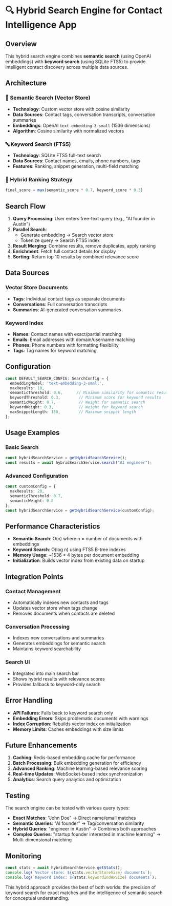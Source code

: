 # 🔍 Hybrid Search Engine for Contact Intelligence App

## Overview

This hybrid search engine combines **semantic search** (using OpenAI embeddings) with **keyword search** (using SQLite FTS5) to provide intelligent contact discovery across multiple data sources.

## Architecture

### 🧠 Semantic Search (Vector Store)
- **Technology**: Custom vector store with cosine similarity
- **Data Sources**: Contact tags, conversation transcripts, conversation summaries
- **Embeddings**: OpenAI `text-embedding-3-small` (1536 dimensions)
- **Algorithm**: Cosine similarity with normalized vectors

### 🔤 Keyword Search (FTS5)
- **Technology**: SQLite FTS5 full-text search
- **Data Sources**: Contact names, emails, phone numbers, tags
- **Features**: Ranking, snippet generation, multi-field matching

### 🎯 Hybrid Ranking Strategy
```typescript
final_score = max(semantic_score * 0.7, keyword_score * 0.3)
```

## Search Flow

1. **Query Processing**: User enters free-text query (e.g., "AI founder in Austin")
2. **Parallel Search**: 
   - Generate embedding → Search vector store
   - Tokenize query → Search FTS5 index
3. **Result Merging**: Combine results, remove duplicates, apply ranking
4. **Enrichment**: Fetch full contact details for display
5. **Sorting**: Return top 10 results by combined relevance score

## Data Sources

### Vector Store Documents
- **Tags**: Individual contact tags as separate documents
- **Conversations**: Full conversation transcripts
- **Summaries**: AI-generated conversation summaries

### Keyword Index
- **Names**: Contact names with exact/partial matching
- **Emails**: Email addresses with domain/username matching
- **Phones**: Phone numbers with formatting flexibility
- **Tags**: Tag names for keyword matching

## Configuration

```typescript
const DEFAULT_SEARCH_CONFIG: SearchConfig = {
  embeddingModel: 'text-embedding-3-small',
  maxResults: 10,
  semanticThreshold: 0.6,      // Minimum similarity for semantic results
  keywordThreshold: 0.3,        // Minimum score for keyword results
  semanticWeight: 0.7,          // Weight for semantic search
  keywordWeight: 0.3,           // Weight for keyword search
  maxSnippetLength: 150,        // Maximum snippet length
};
```

## Usage Examples

### Basic Search
```typescript
const hybridSearchService = getHybridSearchService();
const results = await hybridSearchService.search("AI engineer");
```

### Advanced Configuration
```typescript
const customConfig = {
  maxResults: 20,
  semanticThreshold: 0.7,
  semanticWeight: 0.8
};
const hybridSearchService = getHybridSearchService(customConfig);
```

## Performance Characteristics

- **Semantic Search**: O(n) where n = number of documents with embeddings
- **Keyword Search**: O(log n) using FTS5 B-tree indexes
- **Memory Usage**: ~1536 * 4 bytes per document embedding
- **Initialization**: Builds vector index from existing data on startup

## Integration Points

### Contact Management
- Automatically indexes new contacts and tags
- Updates vector store when tags change
- Removes documents when contacts are deleted

### Conversation Processing
- Indexes new conversations and summaries
- Generates embeddings for semantic search
- Maintains keyword searchability

### Search UI
- Integrated into main search bar
- Shows hybrid results with relevance scores
- Provides fallback to keyword-only search

## Error Handling

- **API Failures**: Falls back to keyword search only
- **Embedding Errors**: Skips problematic documents with warnings
- **Index Corruption**: Rebuilds vector index on initialization
- **Memory Limits**: Caches embeddings with size limits

## Future Enhancements

1. **Caching**: Redis-based embedding cache for performance
2. **Batch Processing**: Bulk embedding generation for efficiency
3. **Advanced Ranking**: Machine learning-based relevance scoring
4. **Real-time Updates**: WebSocket-based index synchronization
5. **Analytics**: Search query analytics and optimization

## Testing

The search engine can be tested with various query types:

- **Exact Matches**: "John Doe" → Direct name/email matches
- **Semantic Queries**: "AI founder" → Tag/conversation similarity
- **Hybrid Queries**: "engineer in Austin" → Combines both approaches
- **Complex Queries**: "startup founder interested in machine learning" → Multi-dimensional matching

## Monitoring

```typescript
const stats = await hybridSearchService.getStats();
console.log(`Vector store: ${stats.vectorStoreSize} documents`);
console.log(`Keyword index: ${stats.keywordIndexSize} documents`);
```

This hybrid approach provides the best of both worlds: the precision of keyword search for exact matches and the intelligence of semantic search for conceptual understanding.
